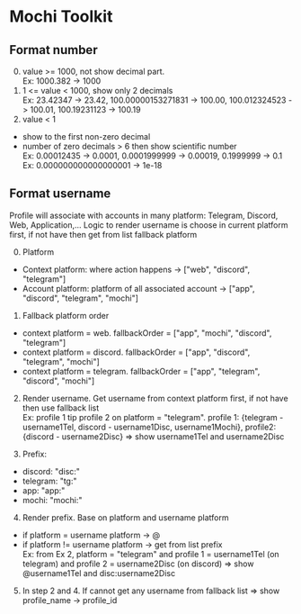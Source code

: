 # Mochi Toolkit

## Format number

0. value >= 1000, not show decimal part. <br />Ex: 1000.382 -> 1000
1. 1 <= value < 1000, show only 2 decimals<br />
   Ex: 23.42347 -> 23.42, 100.00000153271831 -> 100.00, 100.012324523 -> 100.01, 100.19231123 -> 100.19
2. value < 1

- show to the first non-zero decimal
- number of zero decimals > 6 then show scientific number<br />
  Ex: 0.00012435 -> 0.0001, 0.0001999999 -> 0.00019, 0.1999999 -> 0.1
  Ex: 0.000000000000000001 -> 1e-18

## Format username

Profile will associate with accounts in many platform: Telegram, Discord, Web, Application,... Logic to render username is choose in current platform first, if not have then get from list fallback platform

0. Platform

- Context platform: where action happens -> ["web", "discord", "telegram"]
- Account platform: platform of all associated account -> ["app", "discord", "telegram", "mochi"]

1. Fallback platform order

- context platform = web. fallbackOrder = ["app", "mochi", "discord", "telegram"]
- context platform = discord. fallbackOrder = ["app", "discord", "telegram", "mochi"]
- context platform = telegram. fallbackOrder = ["app", "telegram", "discord", "mochi"]

2. Render username. Get username from context platform first, if not have then use fallback list<br />
   Ex: profile 1 tip profile 2 on platform = "telegram". profile 1: {telegram - username1Tel, discord - username1Disc, username1Mochi}, profile2: {discord - username2Disc}
   => show username1Tel and username2Disc<br />

3. Prefix:

- discord: "disc:"
- telegram: "tg:"
- app: "app:"
- mochi: "mochi:"

4. Render prefix. Base on platform and username platform

- if platform = username platform -> @
- if platform != username platform -> get from list prefix<br />
  Ex: from Ex 2, platform = "telegram" and profile 1 = username1Tel (on telegram) and profile 2 = username2Disc (on discord)
  => show @username1Tel and disc:username2Disc

5. In step 2 and 4. If cannot get any username from fallback list => show profile_name -> profile_id
